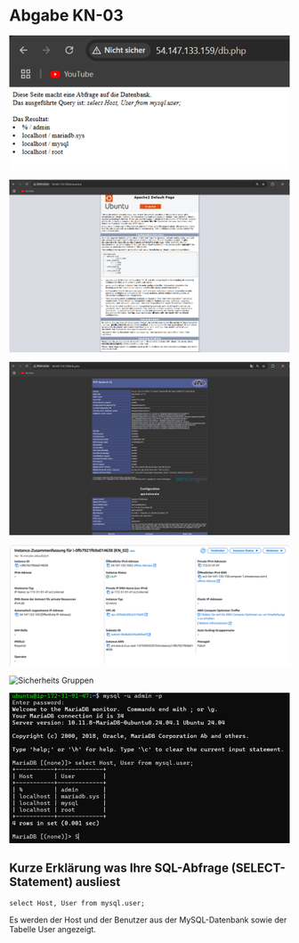 # Abgabe KN-03
![Instanz/Details1](dbPHP.png)

![Instanz/Details2](UBUNTU.png)

![Instanz/Details3](PHPInfo.png)


![Instanz/Detail](IP.png)

![Sicherheits Gruppen](regelnFürEingehendenDatenverkehr.png)

![SQL Befehle](SQL.png)


## Kurze Erklärung was Ihre SQL-Abfrage (SELECT-Statement) ausliest

```
select Host, User from mysql.user;
```

Es werden der Host und der Benutzer aus der MySQL-Datenbank sowie der Tabelle User angezeigt.
